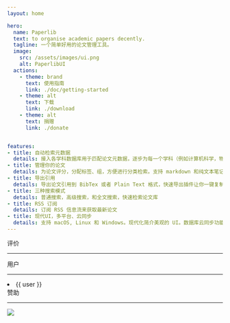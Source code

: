 ```yaml
---
layout: home

hero:
  name: Paperlib
  text: to organise academic papers decently. 
  tagline: 一个简单好用的论文管理工具。
  image:
    src: /assets/images/ui.png
    alt: PaperlibUI
  actions:
    - theme: brand
      text: 使用指南
      link: ./doc/getting-started
    - theme: alt
      text: 下载
      link: ./download
    - theme: alt
      text: 捐赠
      link: ./donate


features:
- title: 自动检索元数据
  details: 接入各学科数据库用于匹配论文元数据，逐步为每一个学科（例如计算机科学，物理学等）定制化数据库组合提高检索精度。尤其是精准的会议论文元数据检索能力
- title: 管理你的论文
  details: 为论文评分，分配标签、组，方便进行分类检索。支持 markdown 和纯文本笔记
- title: 导出引用
  details: 导出论文引用到 BibTex 或者 Plain Text 格式，快速导出插件让你一键复制 BibTex。同时支持 Word 插件
- title: 三种搜索模式
  details: 普通搜索，高级搜索，和全文搜索，快速检索论文库
- title: RSS 订阅
  details: 订阅 RSS 信息流来获取最新论文
- title: 现代UI，多平台、云同步
  details: 支持 macOS, Linux 和 Windows。现代化简介美观的 UI。数据库云同步功能，跨平台随处访问您的论文库
---
```


<script setup>
import { VPTeamMembers } from 'vitepress/theme'

const members = [
  {
    avatar: 'https://avatars.githubusercontent.com/u/9260067?v=4',
    name: '@seon**inp',
    org: 'actionpower.kr',
    desc: 'Thank you for this great piece of software! Makes my life much easier. I have fond memories of iTunes and PaperLib is giving me similar vibes.',
  },
  {
    avatar: 'https://avatars.githubusercontent.com/u/6159411?v=4',
    name: '@Pe**Foo',
    org: 'Opera Inc.',
    desc: 'Thanks for your great work! I have been using this app the manage all my papers now and it is working really well!',
  },
  {
    avatar: 'https://avatars.githubusercontent.com/u/15147123?v=4',
    name: '@jis**qing',
    org: 'California Institute of Technology',
    desc: 'PaperLib is absolutely a great tool for paper management in many academic areas.',
  },

]

const users = [
  'AS201773 University of Warwick',
  'AS201773 Zhejiang University',
  'AS201773 Xiamen University',
  'AS201773 Ocean University of China',
  'AS46 Rutgers, The State University',
  'AS15496 Aalto University',
  'AS13371 Duke University',
  'AS3794 Texas A&M University',
  'AS23162 University of Kentucky',
  'AS15318 McGill University',
  'AS16643 Virginia Commonwealth University',
  'AS3999 The Pennsylvania State University',
  'AS24436 University of Queensland',
  'AS9419 Nanyang Technological University',
  'AS7582 University of Macau',
  'AS47 University of Southern California',
  'AS26934 University of Missouri-Columbia',
  'AS20162 University of Texas at Dallas',
  'AS1851 The University of Adelaide',
  'AS23859 University of New South Wales',
  'AS46543 University of Maryland at Baltimore',
  'AS56132 Monash University,',
  'AS42289 ITMO University',
  'AS2501 The University of Tokyo',
  'AS4158 City University of Hong Kong',
  'AS3363 Hong Kong University of Science and Technology',
  'AS17 Purdue University',
  'AS24371 Jilin University',
  'AS1706 University of Arizona',
  'AS2504 Kyoto University',
  'AS53403 Mount Royal University'
].map((user) => {
  return user.split(' ').slice(1).join(' ');
}).sort()

</script>

<div class="flex flex-col mt-20 px-6">
  <div class="m-auto text-2xl font-bold"> 
    评价
  </div>
  <hr class='max-w-[250px] w-[250px] mx-auto mt-4 mb-8' />
  <VPTeamMembers size="small" :members="members" />
</div>

<div class="flex flex-col mt-20">
  <div class="m-auto text-2xl font-bold"> 用户 </div>
  <hr class='max-w-[250px] w-[250px] mx-auto mt-4 mb-8' />
  <div class="m-auto grid lg:grid-cols-2 grid-cols-1 gap-2">
    <li v-for="(user, index) in users" :key="index">
      {{ user }}
    </li>
  </div>
</div>

<div class="flex flex-col mt-20">
  <div class="m-auto text-2xl font-bold"> 赞助 </div>
  <hr class='max-w-[250px] w-[250px] mx-auto mt-4 mb-8' />
  <img class="m-auto h-20 bg-white" src="/assets/images/sponsors/MacStadium.png" style="box-shadow: none" />
</div>

